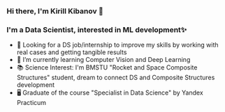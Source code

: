 ### Hi there, I'm Kirill Kibanov 👋

### I'm a Data Scientist, interested in ML development✨

- 🔭 Looking for a DS job/internship to improve my skills by working with real cases and getting tangible results
- 🌱 I’m currently learning Computer Vision and Deep Learning
- 📚 Science Interest: I'm BMSTU "Rocket and Space Composite Structures" student, dream to connect DS and Composite Structures development
- 🖥️ Graduate of the course "Specialist in Data Science" by Yandex Practicum
